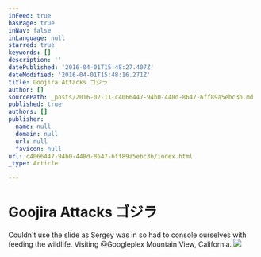 ```yaml
---
inFeed: true
hasPage: true
inNav: false
inLanguage: null
starred: true
keywords: []
description: ''
datePublished: '2016-04-01T15:48:27.407Z'
dateModified: '2016-04-01T15:48:16.271Z'
title: Goojira Attacks ゴジラ
author: []
sourcePath: _posts/2016-02-11-c4066447-94b0-448d-8647-6ff89a5ebc3b.md
published: true
authors: []
publisher:
  name: null
  domain: null
  url: null
  favicon: null
url: c4066447-94b0-448d-8647-6ff89a5ebc3b/index.html
_type: Article

---
```

# Goojira Attacks ゴジラ

Couldn't use the slide as Sergey was in so had to console ourselves with feeding the wildlife. Visiting @Googleplex Mountain View, California.
![](https://the-grid-user-content.s3-us-west-2.amazonaws.com/a7f06f65-ee7a-49b1-a83d-bd52a4481e99.jpg)